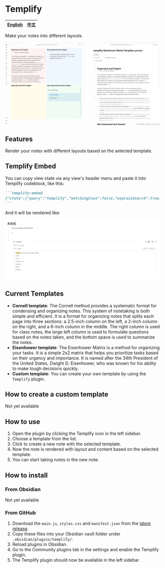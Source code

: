 # Templify

| [English](./README.md) | [中文](./README-ZH.md) |
| --- | --- |

Make your notes into different layouts.

![templify](https://raw.githubusercontent.com/quorafind/obsidian-templify/main/media/templify.gif)

## Features

Render your notes with different layouts based on the selected template.

## Templify Embed

You can copy view state via any view's header menu and paste it into Templify codeblock, like this:

````markdown
```templify-embed
{"state":{"query":"templify","matchingCase":false,"explainSearch":true,"collapseAll":true,"extraContext":true,"sortOrder":"byCreatedTime"},"type":"search"}
```
````

And it will be rendered like:

![templify-embed](https://raw.githubusercontent.com/quorafind/obsidian-templify/main/media/templify-2.png)

## Current Templates

- **Cornell template**: The Cornell method provides a systematic format for condensing and organizing notes. This system of notetaking is both simple and efficient. It is a format for organizing notes that splits each page into three sections: a 2.5-inch column on the left, a 2-inch column on the right, and a 6-inch column in the middle. The right column is used for class notes, the large left column is used to formulate questions based on the notes taken, and the bottom space is used to summarize the notes.
- **Eisenhower template**: The Eisenhower Matrix is a method for organizing your tasks. It is a simple 2x2 matrix that helps you prioritize tasks based on their urgency and importance. It is named after the 34th President of the United States, Dwight D. Eisenhower, who was known for his ability to make tough decisions quickly.
- **Custom template**: You can create your own template by using the `Templify` plugin.

## How to create a custom template

Not yet available

## How to use

1. Open the plugin by clicking the Templify icon in the left sidebar.
2. Choose a template from the list.
3. Click to create a new note with the selected template.
4. Now the note is rendered with layout and content based on the selected template.
5. You can start taking notes in the new note.

## How to install

### From Obsidian

Not yet available

### From GitHub

1. Download the `main.js`, `styles.css` and `manifest.json` from the [latest release](https://github.com/quorafind/templify/releases/latest).
2. Copy these files into your Obsidian vault folder under `.obsidian/plugins/templify/`.
3. Reload plugins in Obsidian.
4. Go to the Community plugins tab in the settings and enable the Templify plugin.
5. The Templify plugin should now be available in the left sidebar.

